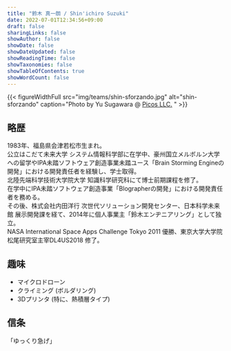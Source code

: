 ```yaml
---
title: "鈴木 真一朗 / Shin'ichiro Suzuki"
date: 2022-07-01T12:34:56+09:00
draft: false
sharingLinks: false
showAuthor: false
showDate: false
showDateUpdated: false
showReadingTime: false
showTaxonomies: false
showTableOfContents: true
showWordCount: false
---
```


{{< figureWidthFull src="img/teams/shin-sforzando.jpg" alt="shin-sforzando" caption="Photo by Yu Sugawara @ [Picos LLC.](https://picospec.co.jp) " >}}

## 略歴

1983年、福島県会津若松市生まれ。  
公立はこだて未来大学 システム情報科学部に在学中、豪州国立メルボルン大学への留学やIPA未踏ソフトウェア創造事業未踏ユース「Brain Storming Engineの開発」における開発責任者を経験し、学士取得。  
北陸先端科学技術大学院大学 知識科学研究科にて博士前期課程を修了。  
在学中にIPA未踏ソフトウェア創造事業「Blographerの開発」における開発責任者を務める。  
その後、株式会社内田洋行 次世代ソリューション開発センター、日本科学未来館 展示開発課を経て、2014年に個人事業主「鈴木エンヂニアリング」として独立。  
NASA International Space Apps Challenge Tokyo 2011 優勝、東京大学大学院松尾研究室主宰DL4US2018 修了。

## 趣味

- マイクロドローン
- クライミング (ボルダリング)
- 3Dプリンタ (特に、熱積層タイプ)

## 信条

「ゆっくり急げ」
